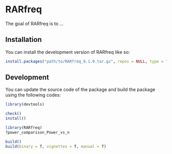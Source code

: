 
<!-- README.md is generated from README.Rmd. Please edit that file -->

# RARfreq

<!-- badges: start -->
<!-- badges: end -->

The goal of RARfreq is to …

## Installation

You can install the development version of RARfreq like so:

``` r
install.packages("path/to/RARfreq_0.1.0.tar.gz", repos = NULL, type = "source")
```

## Development

You can update the source code of the package and build the package
using the following codes:

``` r
library(devtools)

check()
install()

library(RARfreq)
?power_comparison_Power_vs_n

build()
build(binary = T, vignettes = T, manual = T)
```
